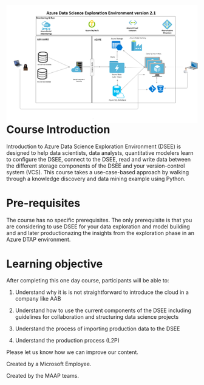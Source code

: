 
<img src="./img/DSEE21.png" align="right">

# Course Introduction

Introduction to Azure Data Science Exploration Environment (DSEE) is designed to help data scientists, data analysts, quantitative modelers learn to 
configure the DSEE, connect to the DSEE, read and write data between the different storage components of the DSEE and your version-control system (VCS). This course takes a use-case-based approach by walking through a knowledge discovery and data mining example using Python.

# Pre-requisites

The course has no specific prerequisites. The only prerequisite is that you are considering to use DSEE for your data exploration and model building and and later productionazing the insights from the exploration phase in an Azure DTAP environment.


# Learning objective

After completing this one day course, participants will be able to:

1. Understand why it is is not straightforward to introduce the cloud in a company like AAB       

2. Understand how to use the current components of the DSEE including guidelines for collaboration and structuring data science projects

3. Understand the process of importing production data to the DSEE

4. Understand the production process (L2P)    

Please let us know how we can improve our content.

Created by a Microsoft Employee.


Created by the MAAP teams.